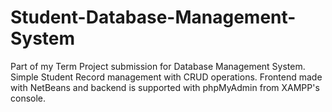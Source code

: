 # Student-Database-Management-System
Part of my Term Project submission for Database Management System. Simple Student Record management with CRUD operations.
Frontend made with NetBeans and backend is supported with phpMyAdmin from XAMPP's console.
